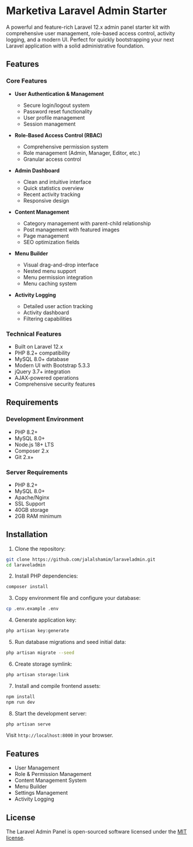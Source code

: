 # Marketiva Laravel Admin Starter

A powerful and feature-rich Laravel 12.x admin panel starter kit with comprehensive user management, role-based access control, activity logging, and a modern UI. Perfect for quickly bootstrapping your next Laravel application with a solid administrative foundation.

## Features

### Core Features
- **User Authentication & Management**
  - Secure login/logout system
  - Password reset functionality
  - User profile management
  - Session management

- **Role-Based Access Control (RBAC)**
  - Comprehensive permission system
  - Role management (Admin, Manager, Editor, etc.)
  - Granular access control

- **Admin Dashboard**
  - Clean and intuitive interface
  - Quick statistics overview
  - Recent activity tracking
  - Responsive design

- **Content Management**
  - Category management with parent-child relationship
  - Post management with featured images
  - Page management
  - SEO optimization fields

- **Menu Builder**
  - Visual drag-and-drop interface
  - Nested menu support
  - Menu permission integration
  - Menu caching system

- **Activity Logging**
  - Detailed user action tracking
  - Activity dashboard
  - Filtering capabilities

### Technical Features
- Built on Laravel 12.x
- PHP 8.2+ compatibility
- MySQL 8.0+ database
- Modern UI with Bootstrap 5.3.3
- jQuery 3.7+ integration
- AJAX-powered operations
- Comprehensive security features

## Requirements

### Development Environment
- PHP 8.2+
- MySQL 8.0+
- Node.js 18+ LTS
- Composer 2.x
- Git 2.x+

### Server Requirements
- PHP 8.2+
- MySQL 8.0+
- Apache/Nginx
- SSL Support
- 40GB storage
- 2GB RAM minimum

## Installation

1. Clone the repository:
```bash
git clone https://github.com/jalalshamim/laraveladmin.git
cd laraveladmin
```

2. Install PHP dependencies:
```bash
composer install
```

3. Copy environment file and configure your database:
```bash
cp .env.example .env
```

4. Generate application key:
```bash
php artisan key:generate
```

5. Run database migrations and seed initial data:
```bash
php artisan migrate --seed
```

6. Create storage symlink:
```bash
php artisan storage:link
```

7. Install and compile frontend assets:
```bash
npm install
npm run dev
```

8. Start the development server:
```bash
php artisan serve
```

Visit `http://localhost:8000` in your browser.

## Features

- User Management
- Role & Permission Management
- Content Management System
- Menu Builder
- Settings Management
- Activity Logging

## License

The Laravel Admin Panel is open-sourced software licensed under the [MIT license](https://opensource.org/licenses/MIT).
